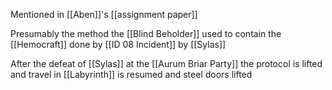 Mentioned in [[Aben]]'s [[assignment paper]]

Presumably the method the [[Blind Beholder]] used to contain the [[Hemocraft]] done by [[ID 08 Incident]] by [[Sylas]] 

After the defeat of [[Sylas]] at the [[Aurum Briar Party]] the protocol is lifted and travel in [[Labyrinth]] is resumed and steel doors lifted